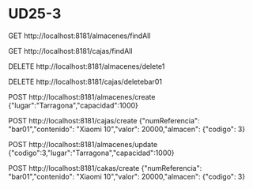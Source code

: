 # UD25-3

GET http://localhost:8181/almacenes/findAll

GET http://localhost:8181/cajas/findAll

DELETE http://localhost:8181/almacenes/delete1

DELETE http://localhost:8181/cajas/deletebar01

POST http://localhost:8181/almacenes/create {"lugar":"Tarragona","capacidad":1000}

POST http://localhost:8181/cajas/create {"numReferencia": "bar01","contenido": "Xiaomi 10","valor": 20000,"almacen": {"codigo": 3}

POST http://localhost:8181/almacenes/update {"codigo":3,"lugar":"Tarragona","capacidad":1000}

POST http://localhost:8181/cakas/create {"numReferencia": "bar01","contenido": "Xiaomi 10","valor": 20000,"almacen": {"codigo": 3}
